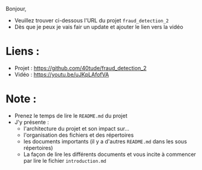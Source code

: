 <!-- 
Compress-Archive -Path ./url.md -DestinationPath ./url.zip 
-->
Bonjour,  

* Veuillez trouver ci-dessous l'URL du projet ``fraud_detection_2``  
* Dès que je peux je vais fair un update et ajouter le lien vers la vidéo  

# Liens : 
* Projet : https://github.com/40tude/fraud_detection_2
* Vidéo : https://youtu.be/uJKpLAfofVA 

# Note :
* Prenez le temps de lire le ``README.md`` du projet
* J'y présente : 
    * l'architecture du projet et son impact sur...
    * l'organisation des fichiers et des répertoires
    * les documents importants (il y a d'autres ``README.md`` dans les sous répertoires)
    * La façon de lire les différents documents et vous incite à commencer par lire le fichier ``introduction.md``
